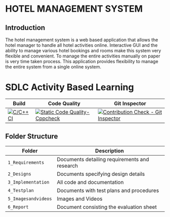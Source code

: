 # HOTEL MANAGEMENT SYSTEM

## Introduction


The hotel management system is a web based application that allows the hotel manager to handle all hotel  activities online. Interactive GUI and the ability to manage various hotel bookings and rooms make this
system very flexible and convenient. To manage the entire activities manually on paper is very time taken process. This application provides flexibility to manage the entire system from a single online system.


# SDLC Activity Based Learning
Build | Code Quality | Git Inspector |
|---------|------------|-------------|
[![C/C++ CI](https://github.com/MeherThanmaiee/Mini_Project/actions/workflows/c.yml/badge.svg)](https://github.com/MeherThanmaiee/Mini_Project/actions/workflows/c.yml)|[![Static Code Quality- Cppcheck](https://github.com/MeherThanmaiee/Mini_Project/actions/workflows/cpp.yml/badge.svg)](https://github.com/MeherThanmaiee/Mini_Project/actions/workflows/cpp.yml)|[![Contribution Check - Git Inspector](https://github.com/MeherThanmaiee/Mini_Project/actions/workflows/gitinspector.yml/badge.svg)](https://github.com/MeherThanmaiee/Mini_Project/actions/workflows/gitinspector.yml)

## Folder Structure
Folder             | Description
-------------------| -----------------------------------------
`1_Requirements`   | Documents detailing requirements and research
`2_Designs`         | Documents specifying design details
`3_Implementation` | All code and documentation
`4_Testplan`      | Documents with test plans and procedures
`5_Imagesandvideos`   | Images and Videos 
`6_Report`   | Document consisting the evaluation sheet 
